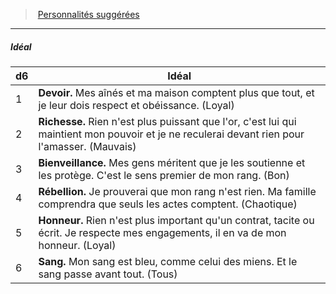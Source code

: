 ﻿---
!PersonalityIdealItem
Table: >+
  |d6|Idéal|

  |---|---|

  |1|**Devoir.** Mes aînés et ma maison comptent plus <!--br-->que tout, et je leur dois respect et obéissance. <!--br-->(Loyal)|

  |2|**Richesse.** Rien n'est plus puissant que l'or, c'est <!--br-->lui qui maintient mon pouvoir et je ne reculerai <!--br-->devant rien pour l'amasser. (Mauvais)|

  |3|**Bienveillance.** Mes gens méritent que je les <!--br-->soutienne et les protège. C'est le sens premier <!--br-->de mon rang. (Bon)|

  |4|**Rébellion.** Je prouverai que mon rang n'est <!--br-->rien. Ma famille comprendra que seuls les actes <!--br-->comptent. (Chaotique)|

  |5|**Honneur.** Rien n'est plus important qu'un <!--br-->contrat, tacite ou écrit. Je respecte mes <!--br-->engagements, il en va de mon honneur. (Loyal)|

  |6|**Sang.** Mon sang est bleu, comme celui des <!--br-->miens. Et le sang passe avant tout. (Tous)|

Id: background_sangbleu_hd.md#idéal
ParentLink: background_sangbleu_hd.md#personnalités-suggérées
Name: Idéal
ParentName: Personnalités suggérées
NameLevel: 5
Attributes: {}
AttributesDictionary: >+
  {}

---
> [Personnalités suggérées](hd_background_sangbleu_personnalites_suggerees.md)

---

##### Idéal

|d6|Idéal|
|---|---|
|1|**Devoir.** Mes aînés et ma maison comptent plus que tout, et je leur dois respect et obéissance. (Loyal)|
|2|**Richesse.** Rien n'est plus puissant que l'or, c'est lui qui maintient mon pouvoir et je ne reculerai devant rien pour l'amasser. (Mauvais)|
|3|**Bienveillance.** Mes gens méritent que je les soutienne et les protège. C'est le sens premier de mon rang. (Bon)|
|4|**Rébellion.** Je prouverai que mon rang n'est rien. Ma famille comprendra que seuls les actes comptent. (Chaotique)|
|5|**Honneur.** Rien n'est plus important qu'un contrat, tacite ou écrit. Je respecte mes engagements, il en va de mon honneur. (Loyal)|
|6|**Sang.** Mon sang est bleu, comme celui des miens. Et le sang passe avant tout. (Tous)|

